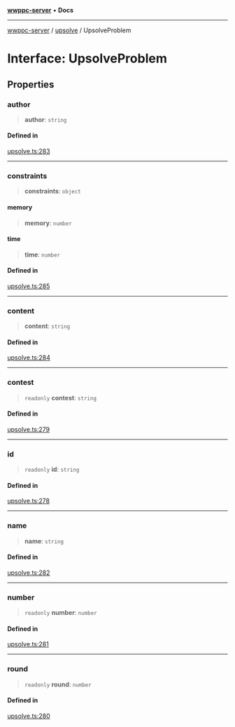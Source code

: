 [**wwppc-server**](../../README.md) • **Docs**

***

[wwppc-server](../../modules.md) / [upsolve](../README.md) / UpsolveProblem

# Interface: UpsolveProblem

## Properties

### author

> **author**: `string`

#### Defined in

[upsolve.ts:283](https://github.com/WWPPC/WWPPC-server/blob/ed9c7da6b6decb294863e396def82e9a8d81b105/src/upsolve.ts#L283)

***

### constraints

> **constraints**: `object`

#### memory

> **memory**: `number`

#### time

> **time**: `number`

#### Defined in

[upsolve.ts:285](https://github.com/WWPPC/WWPPC-server/blob/ed9c7da6b6decb294863e396def82e9a8d81b105/src/upsolve.ts#L285)

***

### content

> **content**: `string`

#### Defined in

[upsolve.ts:284](https://github.com/WWPPC/WWPPC-server/blob/ed9c7da6b6decb294863e396def82e9a8d81b105/src/upsolve.ts#L284)

***

### contest

> `readonly` **contest**: `string`

#### Defined in

[upsolve.ts:279](https://github.com/WWPPC/WWPPC-server/blob/ed9c7da6b6decb294863e396def82e9a8d81b105/src/upsolve.ts#L279)

***

### id

> `readonly` **id**: `string`

#### Defined in

[upsolve.ts:278](https://github.com/WWPPC/WWPPC-server/blob/ed9c7da6b6decb294863e396def82e9a8d81b105/src/upsolve.ts#L278)

***

### name

> **name**: `string`

#### Defined in

[upsolve.ts:282](https://github.com/WWPPC/WWPPC-server/blob/ed9c7da6b6decb294863e396def82e9a8d81b105/src/upsolve.ts#L282)

***

### number

> `readonly` **number**: `number`

#### Defined in

[upsolve.ts:281](https://github.com/WWPPC/WWPPC-server/blob/ed9c7da6b6decb294863e396def82e9a8d81b105/src/upsolve.ts#L281)

***

### round

> `readonly` **round**: `number`

#### Defined in

[upsolve.ts:280](https://github.com/WWPPC/WWPPC-server/blob/ed9c7da6b6decb294863e396def82e9a8d81b105/src/upsolve.ts#L280)
